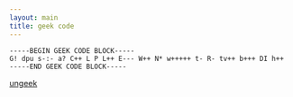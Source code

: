 ```yaml
---
layout: main
title: geek code
---
```


```
-----BEGIN GEEK CODE BLOCK-----
G! dpu s-:- a? C++ L P L++ E--- W++ N* w+++++ t- R- tv++ b+++ DI h++
-----END GEEK CODE BLOCK-----
```

[ungeek](http://www.joereiss.net/geek/ungeek.html)
